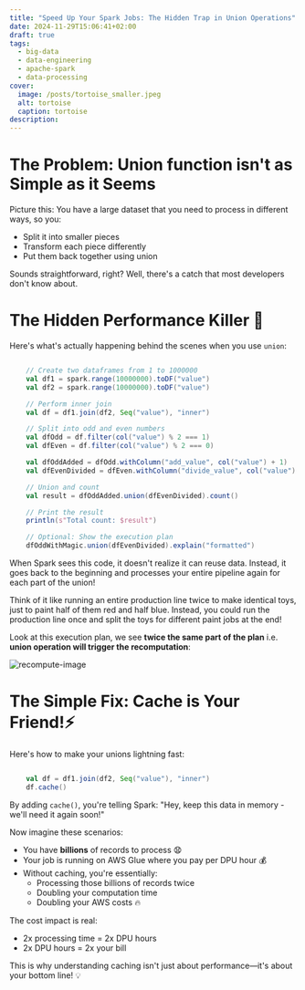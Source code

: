 ```yaml
---
title: "Speed Up Your Spark Jobs: The Hidden Trap in Union Operations"
date: 2024-11-29T15:06:41+02:00
draft: true
tags:
  - big-data
  - data-engineering
  - apache-spark
  - data-processing
cover:
  image: /posts/tortoise_smaller.jpeg
  alt: tortoise
  caption: tortoise
description:
---
```



# The Problem: Union function isn't as Simple as it Seems

Picture this: You have a large dataset that you need to process in different ways, so you:

- Split it into smaller pieces
- Transform each piece differently
- Put them back together using union

Sounds straightforward, right? Well, there's a catch that most developers don't know about.

# The Hidden Performance Killer 🐌

Here's what's actually happening behind the scenes when you use `union`:

```scala

    // Create two dataframes from 1 to 1000000
    val df1 = spark.range(10000000).toDF("value")
    val df2 = spark.range(10000000).toDF("value")

    // Perform inner join
    val df = df1.join(df2, Seq("value"), "inner")

    // Split into odd and even numbers
    val dfOdd = df.filter(col("value") % 2 === 1)
    val dfEven = df.filter(col("value") % 2 === 0)

    val dfOddAdded = dfOdd.withColumn("add_value", col("value") + 1)
    val dfEvenDivided = dfEven.withColumn("divide_value", col("value") / 2)

    // Union and count
    val result = dfOddAdded.union(dfEvenDivided).count()

    // Print the result
    println(s"Total count: $result")

    // Optional: Show the execution plan
    dfOddWithMagic.union(dfEvenDivided).explain("formatted")

```

When Spark sees this code, it doesn't realize it can reuse data. Instead, it goes back to the beginning and processes your entire pipeline again for each part of the union!

Think of it like running an entire production line twice to make identical toys, just to paint half of them red and half blue. Instead, you could run the production line once and split the toys for different paint jobs at the end!

Look at this execution plan, we see **twice the same part of the plan** i.e. **union operation will trigger the recomputation**:

![recompute-image](/posts/spark-union-performance/union-recompute.png)

# The Simple Fix: Cache is Your Friend!⚡

Here's how to make your unions lightning fast:

```scala 

    val df = df1.join(df2, Seq("value"), "inner")
    df.cache()

```


By adding `cache()`, you're telling Spark: "Hey, keep this data in memory - we'll need it again soon!"

Now imagine these scenarios:
- You have **billions** of records to process 😧
- Your job is running on AWS Glue where you pay per DPU hour 💰
- Without caching, you're essentially:
  - Processing those billions of records twice
  - Doubling your computation time
  - Doubling your AWS costs 🔥

The cost impact is real:
- 2x processing time = 2x DPU hours
- 2x DPU hours = 2x your bill

This is why understanding caching isn't just about performance—it's about your bottom line! 💡


